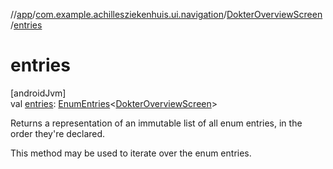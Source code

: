 //[app](../../../index.md)/[com.example.achillesziekenhuis.ui.navigation](../index.md)/[DokterOverviewScreen](index.md)/[entries](entries.md)

# entries

[androidJvm]\
val [entries](entries.md): [EnumEntries](https://kotlinlang.org/api/latest/jvm/stdlib/kotlin.enums/-enum-entries/index.html)&lt;[DokterOverviewScreen](index.md)&gt;

Returns a representation of an immutable list of all enum entries, in the order they're declared.

This method may be used to iterate over the enum entries.
